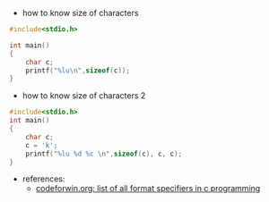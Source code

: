 - how to know size of characters 
```c
#include<stdio.h>

int main()
{
    char c;
    printf("%lu\n",sizeof(c));
}
```
- how to know size of characters 2
```c
#include<stdio.h>
int main()
{
    char c;
    c = 'k';
    printf("%lu %d %c \n",sizeof(c), c, c);
}
```

- references:
    - [codeforwin.org: list of all format specifiers in c programming](https://codeforwin.org/2015/05/list-of-all-format-specifiers-in-c-programming.html)
